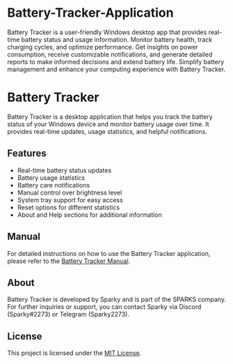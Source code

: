 # Battery-Tracker-Application
Battery Tracker is a user-friendly Windows desktop app that provides real-time battery status and usage information. Monitor battery health, track charging cycles, and optimize performance. Get insights on power consumption, receive customizable notifications, and generate detailed reports to make informed decisions and extend battery life. Simplify battery management and enhance your computing experience with Battery Tracker.


# Battery Tracker

Battery Tracker is a desktop application that helps you track the battery status of your Windows device and monitor battery usage over time. It provides real-time updates, usage statistics, and helpful notifications.

## Features

- Real-time battery status updates
- Battery usage statistics
- Battery care notifications
- Manual control over brightness level
- System tray support for easy access
- Reset options for different statistics
- About and Help sections for additional information

## Manual

For detailed instructions on how to use the Battery Tracker application, please refer to the [Battery Tracker Manual](Manual.md).

## About

Battery Tracker is developed by Sparky and is part of the SPARKS company. For further inquiries or support, you can contact Sparky via Discord (Sparky#2273) or Telegram (Sparky2273).

## License

This project is licensed under the [MIT License](LICENSE).
